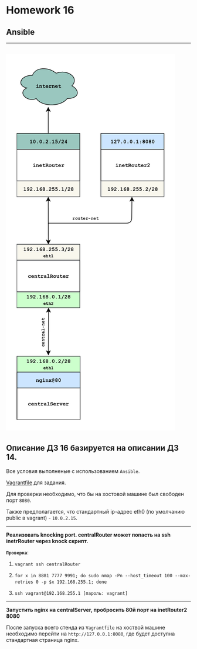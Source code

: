 # Homework 16

## Ansible
-------------
<a href="https://raw.githubusercontent.com/reddare/otus-linux/master/hw14/hw14.png" rel="Click!">![map](../hw14/hw14.png)</a>
-------------

## Описание **ДЗ 16** базируется на описании **ДЗ 14**.

Все условия выполненые с использованием ```Ansible```.

[Vagrantfile](./Vagrantfile) для задания.

Для проверки необходимо, что бы на хостовой машине был свободен порт ```8080```.

Также предполагается, что стандартный ip-адрес eth0 (по умолчанию public в vagrant) - ```10.0.2.15```.

-------------

**Реализовать knocking port. centralRouter может попасть на ssh inetrRouter через knock скрипт.**

**```Проверка```**:

1) ```vagrant ssh centralRouter```

2) ```for x in 8881 7777 9991; do sudo nmap -Pn --host_timeout 100 --max-retries 0 -p $x 192.168.255.1; done```

3) ```ssh vagrant@192.168.255.1 [пароль: vagrant]```
-------------

**Запустить nginx на centralServer, пробросить 80й порт на inetRouter2 8080**

После запуска всего стенда из ```Vagrantfile``` на хоствой машине необходимо перейти на ```http://127.0.0.1:8080```, где будет доступна стандартная страница nginx.

